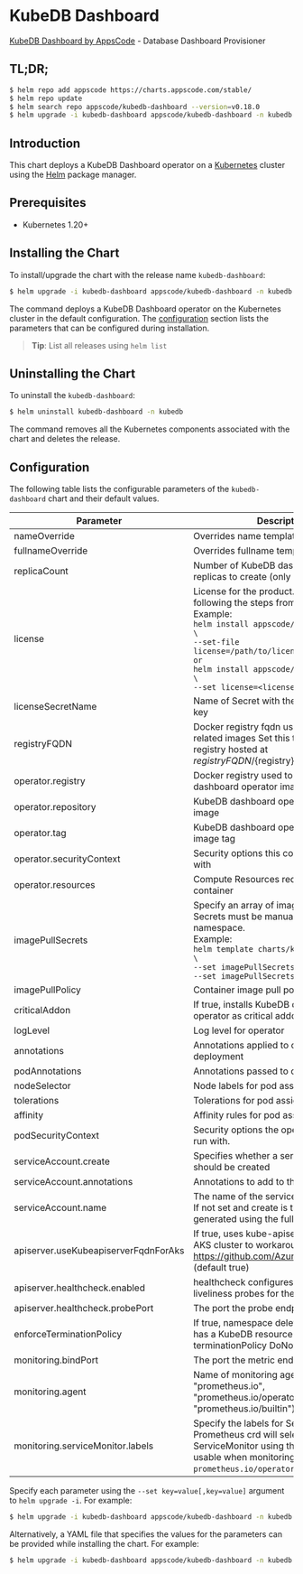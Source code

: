 # KubeDB Dashboard

[KubeDB Dashboard by AppsCode](https://github.com/kubedb) - Database Dashboard Provisioner

## TL;DR;

```bash
$ helm repo add appscode https://charts.appscode.com/stable/
$ helm repo update
$ helm search repo appscode/kubedb-dashboard --version=v0.18.0
$ helm upgrade -i kubedb-dashboard appscode/kubedb-dashboard -n kubedb --create-namespace --version=v0.18.0
```

## Introduction

This chart deploys a KubeDB Dashboard operator on a [Kubernetes](http://kubernetes.io) cluster using the [Helm](https://helm.sh) package manager.

## Prerequisites

- Kubernetes 1.20+

## Installing the Chart

To install/upgrade the chart with the release name `kubedb-dashboard`:

```bash
$ helm upgrade -i kubedb-dashboard appscode/kubedb-dashboard -n kubedb --create-namespace --version=v0.18.0
```

The command deploys a KubeDB Dashboard operator on the Kubernetes cluster in the default configuration. The [configuration](#configuration) section lists the parameters that can be configured during installation.

> **Tip**: List all releases using `helm list`

## Uninstalling the Chart

To uninstall the `kubedb-dashboard`:

```bash
$ helm uninstall kubedb-dashboard -n kubedb
```

The command removes all the Kubernetes components associated with the chart and deletes the release.

## Configuration

The following table lists the configurable parameters of the `kubedb-dashboard` chart and their default values.

|              Parameter               |                                                                                                                                                                                 Description                                                                                                                                                                                 |                                                                       Default                                                                       |
|--------------------------------------|-----------------------------------------------------------------------------------------------------------------------------------------------------------------------------------------------------------------------------------------------------------------------------------------------------------------------------------------------------------------------------|-----------------------------------------------------------------------------------------------------------------------------------------------------|
| nameOverride                         | Overrides name template                                                                                                                                                                                                                                                                                                                                                     | <code>""</code>                                                                                                                                     |
| fullnameOverride                     | Overrides fullname template                                                                                                                                                                                                                                                                                                                                                 | <code>""</code>                                                                                                                                     |
| replicaCount                         | Number of KubeDB dashboard operator replicas to create (only 1 is supported)                                                                                                                                                                                                                                                                                                | <code>1</code>                                                                                                                                      |
| license                              | License for the product. Get a license by following the steps from [here](https://kubedb.run/docs/latest/setup/install/enterprise#get-a-trial-license). <br> Example: <br> `helm install appscode/kubedb-dashboard \` <br> `--set-file license=/path/to/license/file` <br> `or` <br> `helm install appscode/kubedb-dashboard \` <br> `--set license=<license file content>` | <code>""</code>                                                                                                                                     |
| licenseSecretName                    | Name of Secret with the license as key.txt key                                                                                                                                                                                                                                                                                                                              | <code>""</code>                                                                                                                                     |
| registryFQDN                         | Docker registry fqdn used to pull KubeDB related images Set this to use docker registry hosted at ${registryFQDN}/${registry}/${image}                                                                                                                                                                                                                                      | <code>ghcr.io</code>                                                                                                                                |
| operator.registry                    | Docker registry used to pull KubeDB dashboard operator image                                                                                                                                                                                                                                                                                                                | <code>kubedb</code>                                                                                                                                 |
| operator.repository                  | KubeDB dashboard operator container image                                                                                                                                                                                                                                                                                                                                   | <code>kubedb-dashboard</code>                                                                                                                       |
| operator.tag                         | KubeDB dashboard operator container image tag                                                                                                                                                                                                                                                                                                                               | <code>""</code>                                                                                                                                     |
| operator.securityContext             | Security options this container should run with                                                                                                                                                                                                                                                                                                                             | <code>{"allowPrivilegeEscalation":false,"capabilities":{"drop":["ALL"]},"readOnlyRootFilesystem":true,"runAsNonRoot":true,"runAsUser":65534}</code> |
| operator.resources                   | Compute Resources required by this container                                                                                                                                                                                                                                                                                                                                | <code>{}</code>                                                                                                                                     |
| imagePullSecrets                     | Specify an array of imagePullSecrets. Secrets must be manually created in the namespace. <br> Example: <br> `helm template charts/kubedb-dashboard \` <br> `--set imagePullSecrets[0].name=sec0 \` <br> `--set imagePullSecrets[1].name=sec1`                                                                                                                               | <code>[]</code>                                                                                                                                     |
| imagePullPolicy                      | Container image pull policy                                                                                                                                                                                                                                                                                                                                                 | <code>IfNotPresent</code>                                                                                                                           |
| criticalAddon                        | If true, installs KubeDB dashboard operator as critical addon                                                                                                                                                                                                                                                                                                               | <code>false</code>                                                                                                                                  |
| logLevel                             | Log level for operator                                                                                                                                                                                                                                                                                                                                                      | <code>3</code>                                                                                                                                      |
| annotations                          | Annotations applied to operator deployment                                                                                                                                                                                                                                                                                                                                  | <code>{}</code>                                                                                                                                     |
| podAnnotations                       | Annotations passed to operator pod(s).                                                                                                                                                                                                                                                                                                                                      | <code>{}</code>                                                                                                                                     |
| nodeSelector                         | Node labels for pod assignment                                                                                                                                                                                                                                                                                                                                              | <code>{"kubernetes.io/os":"linux"}</code>                                                                                                           |
| tolerations                          | Tolerations for pod assignment                                                                                                                                                                                                                                                                                                                                              | <code>[]</code>                                                                                                                                     |
| affinity                             | Affinity rules for pod assignment                                                                                                                                                                                                                                                                                                                                           | <code>{}</code>                                                                                                                                     |
| podSecurityContext                   | Security options the operator pod should run with.                                                                                                                                                                                                                                                                                                                          | <code>{}</code>                                                                                                                                     |
| serviceAccount.create                | Specifies whether a service account should be created                                                                                                                                                                                                                                                                                                                       | <code>true</code>                                                                                                                                   |
| serviceAccount.annotations           | Annotations to add to the service account                                                                                                                                                                                                                                                                                                                                   | <code>{}</code>                                                                                                                                     |
| serviceAccount.name                  | The name of the service account to use. If not set and create is true, a name is generated using the fullname template                                                                                                                                                                                                                                                      | <code></code>                                                                                                                                       |
| apiserver.useKubeapiserverFqdnForAks | If true, uses kube-apiserver FQDN for AKS cluster to workaround https://github.com/Azure/AKS/issues/522 (default true)                                                                                                                                                                                                                                                      | <code>true</code>                                                                                                                                   |
| apiserver.healthcheck.enabled        | healthcheck configures the readiness and liveliness probes for the operator pod.                                                                                                                                                                                                                                                                                            | <code>true</code>                                                                                                                                   |
| apiserver.healthcheck.probePort      | The port the probe endpoint binds to                                                                                                                                                                                                                                                                                                                                        | <code>8081</code>                                                                                                                                   |
| enforceTerminationPolicy             | If true, namespace deletion will fail if it has a KubeDB resource with terminationPolicy DoNotTerminate                                                                                                                                                                                                                                                                     | <code>true</code>                                                                                                                                   |
| monitoring.bindPort                  | The port the metric endpoint binds to                                                                                                                                                                                                                                                                                                                                       | <code>8080</code>                                                                                                                                   |
| monitoring.agent                     | Name of monitoring agent (one of "prometheus.io", "prometheus.io/operator", "prometheus.io/builtin")                                                                                                                                                                                                                                                                        | <code>""</code>                                                                                                                                     |
| monitoring.serviceMonitor.labels     | Specify the labels for ServiceMonitor. Prometheus crd will select ServiceMonitor using these labels. Only usable when monitoring agent is `prometheus.io/operator`.                                                                                                                                                                                                         | <code>{"monitoring.appscode.com/prometheus":"auto"}</code>                                                                                          |


Specify each parameter using the `--set key=value[,key=value]` argument to `helm upgrade -i`. For example:

```bash
$ helm upgrade -i kubedb-dashboard appscode/kubedb-dashboard -n kubedb --create-namespace --version=v0.18.0 --set replicaCount=1
```

Alternatively, a YAML file that specifies the values for the parameters can be provided while
installing the chart. For example:

```bash
$ helm upgrade -i kubedb-dashboard appscode/kubedb-dashboard -n kubedb --create-namespace --version=v0.18.0 --values values.yaml
```
